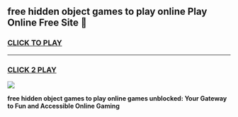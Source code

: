 
## free hidden object games to play online Play Online Free Site 👋
<h3>
<a href="https://download.freeplayer.one?title=free_hidden_object_games_to_play_online&ref=21F">CLICK TO PLAY</a></h3>
<hr>

<h3>
<a href="https://download.freeplayer.one?title=free_hidden_object_games_to_play_online&ref=21F">CLICK 2 PLAY</a>
  
</h3>

<a href="https://download.freeplayer.one?title=free_hidden_object_games_to_play_online&ref=21F"><img src="https://cdnb.artstation.com/p/assets/images/images/032/539/853/original/anto-thomas-button-gif.gif"></a>


**free hidden object games to play online games unblocked: Your Gateway to Fun and Accessible Online Gaming**
